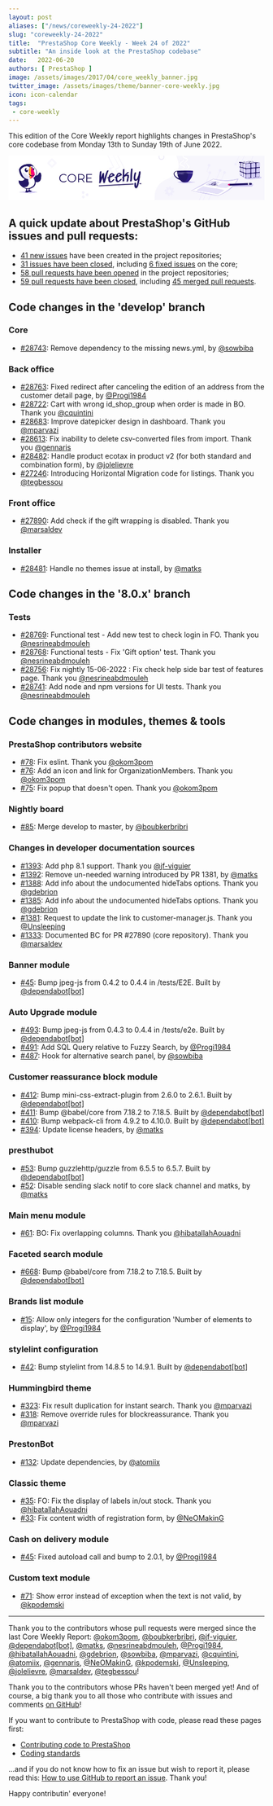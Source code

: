 ```yaml
---
layout: post
aliases: ["/news/coreweekly-24-2022"]
slug: "coreweekly-24-2022"
title:  "PrestaShop Core Weekly - Week 24 of 2022"
subtitle: "An inside look at the PrestaShop codebase"
date:   2022-06-20
authors: [ PrestaShop ]
image: /assets/images/2017/04/core_weekly_banner.jpg
twitter_image: /assets/images/theme/banner-core-weekly.jpg
icon: icon-calendar
tags:
 - core-weekly
---
```


This edition of the Core Weekly report highlights changes in PrestaShop's core codebase from Monday 13th to Sunday 19th of June 2022.

![Core Weekly banner](/assets/images/2018/12/banner-core-weekly.jpg)



## A quick update about PrestaShop's GitHub issues and pull requests:

- [41 new issues](https://github.com/search?q=org%3APrestaShop+is%3Apublic++-repo%3Aprestashop%2Fprestashop.github.io++is%3Aissue+created%3A2022-06-13..2022-06-19) have been created in the project repositories;
- [31 issues have been closed](https://github.com/search?q=org%3APrestaShop+is%3Apublic++-repo%3Aprestashop%2Fprestashop.github.io++is%3Aissue+closed%3A2022-06-13..2022-06-19), including [6 fixed issues](https://github.com/search?q=org%3APrestaShop+is%3Apublic++-repo%3Aprestashop%2Fprestashop.github.io++is%3Aissue+label%3Afixed+closed%3A2022-06-13..2022-06-19) on the core;
- [58 pull requests have been opened](https://github.com/search?q=org%3APrestaShop+is%3Apublic++-repo%3Aprestashop%2Fprestashop.github.io++is%3Apr+created%3A2022-06-13..2022-06-19) in the project repositories;
- [59 pull requests have been closed](https://github.com/search?q=org%3APrestaShop+is%3Apublic++-repo%3Aprestashop%2Fprestashop.github.io++is%3Apr+closed%3A2022-06-13..2022-06-19), including [45 merged pull requests](https://github.com/search?q=org%3APrestaShop+is%3Apublic++-repo%3Aprestashop%2Fprestashop.github.io++is%3Apr+merged%3A2022-06-13..2022-06-19).
        


## Code changes in the 'develop' branch


### Core
* [#28743](https://github.com/PrestaShop/PrestaShop/pull/28743): Remove dependency to the missing news.yml, by [@sowbiba](https://github.com/sowbiba)


### Back office
* [#28763](https://github.com/PrestaShop/PrestaShop/pull/28763): Fixed redirect after canceling the edition of an address from the customer detail page, by [@Progi1984](https://github.com/Progi1984)
* [#28722](https://github.com/PrestaShop/PrestaShop/pull/28722): Cart with wrong id_shop_group when order is made in BO. Thank you [@cquintini](https://github.com/cquintini)
* [#28683](https://github.com/PrestaShop/PrestaShop/pull/28683): Improve datepicker design in dashboard. Thank you [@mparvazi](https://github.com/mparvazi)
* [#28613](https://github.com/PrestaShop/PrestaShop/pull/28613): Fix inability to delete csv-converted files from import. Thank you [@gennaris](https://github.com/gennaris)
* [#28482](https://github.com/PrestaShop/PrestaShop/pull/28482): Handle product ecotax in product v2 (for both standard and combination form), by [@jolelievre](https://github.com/jolelievre)
* [#27246](https://github.com/PrestaShop/PrestaShop/pull/27246): Introducing Horizontal Migration code for listings. Thank you [@tegbessou](https://github.com/tegbessou)


### Front office
* [#27890](https://github.com/PrestaShop/PrestaShop/pull/27890): Add check if the gift wrapping is disabled. Thank you [@marsaldev](https://github.com/marsaldev)


### Installer
* [#28481](https://github.com/PrestaShop/PrestaShop/pull/28481): Handle no themes issue at install, by [@matks](https://github.com/matks)


## Code changes in the '8.0.x' branch


### Tests
* [#28769](https://github.com/PrestaShop/PrestaShop/pull/28769): Functional test - Add new test to check login in FO. Thank you [@nesrineabdmouleh](https://github.com/nesrineabdmouleh)
* [#28768](https://github.com/PrestaShop/PrestaShop/pull/28768): Functional tests - Fix 'Gift option' test. Thank you [@nesrineabdmouleh](https://github.com/nesrineabdmouleh)
* [#28756](https://github.com/PrestaShop/PrestaShop/pull/28756): Fix nightly 15-06-2022 : Fix check help side bar test of features page. Thank you [@nesrineabdmouleh](https://github.com/nesrineabdmouleh)
* [#28741](https://github.com/PrestaShop/PrestaShop/pull/28741): Add node and npm versions for UI tests. Thank you [@nesrineabdmouleh](https://github.com/nesrineabdmouleh)


## Code changes in modules, themes & tools


### PrestaShop contributors website
* [#78](https://github.com/PrestaShop/TopContributors/pull/78): Fix eslint. Thank you [@okom3pom](https://github.com/okom3pom)
* [#76](https://github.com/PrestaShop/TopContributors/pull/76): Add an icon and link for OrganizationMembers. Thank you [@okom3pom](https://github.com/okom3pom)
* [#75](https://github.com/PrestaShop/TopContributors/pull/75): Fix popup that doesn't open. Thank you [@okom3pom](https://github.com/okom3pom)


### Nightly board
* [#85](https://github.com/PrestaShop/nightly-board/pull/85): Merge develop to master, by [@boubkerbribri](https://github.com/boubkerbribri)


### Changes in developer documentation sources
* [#1393](https://github.com/PrestaShop/docs/pull/1393): Add php 8.1 support. Thank you [@jf-viguier](https://github.com/jf-viguier)
* [#1392](https://github.com/PrestaShop/docs/pull/1392): Remove un-needed warning introduced by PR 1381, by [@matks](https://github.com/matks)
* [#1388](https://github.com/PrestaShop/docs/pull/1388): Add info about the undocumented hideTabs options. Thank you [@gdebrion](https://github.com/gdebrion)
* [#1385](https://github.com/PrestaShop/docs/pull/1385): Add info about the undocumented hideTabs options. Thank you [@gdebrion](https://github.com/gdebrion)
* [#1381](https://github.com/PrestaShop/docs/pull/1381): Request to update the link to customer-manager.js. Thank you [@Unsleeping](https://github.com/Unsleeping)
* [#1333](https://github.com/PrestaShop/docs/pull/1333): Documented BC for PR #27890 (core repository). Thank you [@marsaldev](https://github.com/marsaldev)


### Banner module
* [#45](https://github.com/PrestaShop/ps_banner/pull/45): Bump jpeg-js from 0.4.2 to 0.4.4 in /tests/E2E. Built by [@dependabot[bot]](https://github.com/apps/dependabot)


### Auto Upgrade module
* [#493](https://github.com/PrestaShop/autoupgrade/pull/493): Bump jpeg-js from 0.4.3 to 0.4.4 in /tests/e2e. Built by [@dependabot[bot]](https://github.com/apps/dependabot)
* [#491](https://github.com/PrestaShop/autoupgrade/pull/491): Add SQL Query relative to Fuzzy Search, by [@Progi1984](https://github.com/Progi1984)
* [#487](https://github.com/PrestaShop/autoupgrade/pull/487): Hook for alternative search panel, by [@sowbiba](https://github.com/sowbiba)


### Customer reassurance block module
* [#412](https://github.com/PrestaShop/blockreassurance/pull/412): Bump mini-css-extract-plugin from 2.6.0 to 2.6.1. Built by [@dependabot[bot]](https://github.com/apps/dependabot)
* [#411](https://github.com/PrestaShop/blockreassurance/pull/411): Bump @babel/core from 7.18.2 to 7.18.5. Built by [@dependabot[bot]](https://github.com/apps/dependabot)
* [#410](https://github.com/PrestaShop/blockreassurance/pull/410): Bump webpack-cli from 4.9.2 to 4.10.0. Built by [@dependabot[bot]](https://github.com/apps/dependabot)
* [#394](https://github.com/PrestaShop/blockreassurance/pull/394): Update license headers, by [@matks](https://github.com/matks)


### presthubot
* [#53](https://github.com/PrestaShop/presthubot/pull/53): Bump guzzlehttp/guzzle from 6.5.5 to 6.5.7. Built by [@dependabot[bot]](https://github.com/apps/dependabot)
* [#52](https://github.com/PrestaShop/presthubot/pull/52): Disable sending slack notif to core slack channel and matks, by [@matks](https://github.com/matks)


### Main menu module
* [#61](https://github.com/PrestaShop/ps_mainmenu/pull/61): BO: Fix overlapping columns. Thank you [@hibatallahAouadni](https://github.com/hibatallahAouadni)


### Faceted search module
* [#668](https://github.com/PrestaShop/ps_facetedsearch/pull/668): Bump @babel/core from 7.18.2 to 7.18.5. Built by [@dependabot[bot]](https://github.com/apps/dependabot)


### Brands list module
* [#15](https://github.com/PrestaShop/ps_brandlist/pull/15): Allow only integers for the configuration 'Number of elements to display', by [@Progi1984](https://github.com/Progi1984)


### stylelint configuration
* [#42](https://github.com/PrestaShop/stylelint-config/pull/42): Bump stylelint from 14.8.5 to 14.9.1. Built by [@dependabot[bot]](https://github.com/apps/dependabot)


### Hummingbird theme
* [#323](https://github.com/PrestaShop/hummingbird/pull/323): Fix result duplication for instant search. Thank you [@mparvazi](https://github.com/mparvazi)
* [#318](https://github.com/PrestaShop/hummingbird/pull/318): Remove override rules for blockreassurance. Thank you [@mparvazi](https://github.com/mparvazi)


### PrestonBot
* [#132](https://github.com/PrestaShop/prestonbot/pull/132): Update dependencies, by [@atomiix](https://github.com/atomiix)


### Classic theme
* [#35](https://github.com/PrestaShop/classic-theme/pull/35): FO: Fix the display of labels in/out stock. Thank you [@hibatallahAouadni](https://github.com/hibatallahAouadni)
* [#33](https://github.com/PrestaShop/classic-theme/pull/33): Fix content width of registration form, by [@NeOMakinG](https://github.com/NeOMakinG)


### Cash on delivery module
* [#45](https://github.com/PrestaShop/ps_cashondelivery/pull/45): Fixed autoload call and bump to 2.0.1, by [@Progi1984](https://github.com/Progi1984)


### Custom text module
* [#71](https://github.com/PrestaShop/ps_customtext/pull/71): Show error instead of exception when the text is not valid, by [@kpodemski](https://github.com/kpodemski)


<hr />

Thank you to the contributors whose pull requests were merged since the last Core Weekly Report: [@okom3pom](https://github.com/okom3pom), [@boubkerbribri](https://github.com/boubkerbribri), [@jf-viguier](https://github.com/jf-viguier), [@dependabot[bot]](https://github.com/apps/dependabot), [@matks](https://github.com/matks), [@nesrineabdmouleh](https://github.com/nesrineabdmouleh), [@Progi1984](https://github.com/Progi1984), [@hibatallahAouadni](https://github.com/hibatallahAouadni), [@gdebrion](https://github.com/gdebrion), [@sowbiba](https://github.com/sowbiba), [@mparvazi](https://github.com/mparvazi), [@cquintini](https://github.com/cquintini), [@atomiix](https://github.com/atomiix), [@gennaris](https://github.com/gennaris), [@NeOMakinG](https://github.com/NeOMakinG), [@kpodemski](https://github.com/kpodemski), [@Unsleeping](https://github.com/Unsleeping), [@jolelievre](https://github.com/jolelievre), [@marsaldev](https://github.com/marsaldev), [@tegbessou](https://github.com/tegbessou)!

Thank you to the contributors whose PRs haven't been merged yet! And of course, a big thank you to all those who contribute with issues and comments [on GitHub](https://github.com/PrestaShop/PrestaShop)!

If you want to contribute to PrestaShop with code, please read these pages first:

 * [Contributing code to PrestaShop](https://devdocs.prestashop.com/8/contribute/contribution-guidelines/)
 * [Coding standards](https://devdocs.prestashop.com/8/development/coding-standards/)

...and if you do not know how to fix an issue but wish to report it, please read this: [How to use GitHub to report an issue](https://devdocs.prestashop.com/8/contribute/contribute-reporting-issues/). Thank you!

Happy contributin' everyone!

